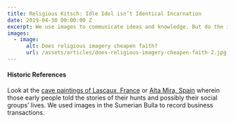 ```yaml
---
title: Religious Kitsch: Idle Idol isn’t Identical Incarnation
date: 2019-04-30 00:00:00 Z
excerpt: We use images to communicate ideas and knowledge. But do the images we use affect how the message is perceived
images:
  - image:
      alt: Does religious imagery cheapen faith?
      url: /assets/articles/does-religious-imagery-cheapen-faith-2.jpg
---
```

#### Historic References

Look at the <a href="http://www.huffingtonpost.com/2010/09/12/inside-lascaux-the-versai_n_712645.html" target="_blank">cave paintings of Lascaux, France</a> or <a href="http://en.wikipedia.org/wiki/Cave_painting" target="_blank">Alta Mira, Spain</a> wherein those early people told the stories of their hunts and possibly their social groups’ lives. We used images in the Sumerian Bulla to record business transactions. 

